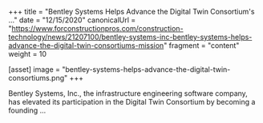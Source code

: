 +++
title = "Bentley Systems Helps Advance the Digital Twin Consortium's ..."
date = "12/15/2020"
canonicalUrl = "https://www.forconstructionpros.com/construction-technology/news/21207100/bentley-systems-inc-bentley-systems-helps-advance-the-digital-twin-consortiums-mission"
fragment = "content"
weight = 10

[asset]
    image = "bentley-systems-helps-advance-the-digital-twin-consortiums.png"
+++

Bentley Systems, Inc., the infrastructure engineering software company, has 
elevated its participation in the Digital Twin Consortium by becoming a 
founding ...
